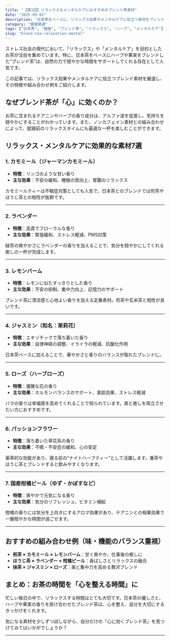 ```yaml
---
title: "【第1回】リラックス＆メンタルケアにおすすめのブレンド茶素材"
date: "2025-09-02"
description: "日本茶をベースに、リラックス効果やメンタルケアに役立つ素材をブレンドしたお茶が注目されています。カモミールやラベンダー、レモンバームなど、心と体を整えるブレンド素材とその効果を詳しくご紹介します。"
category: "健康関連"
tags: ["日本茶", "健康", "ブレンド茶", "リラックス", "ハーブ", "メンタルケア"]
slug: "blend-tea-relaxation-mental"
---
```


ストレス社会の現代において、「リラックス」や「メンタルケア」を目的としたお茶が注目を集めています。特に、日本茶をベースにハーブや果実をブレンドした“ブレンド茶”は、自然の力で穏やかな時間をサポートしてくれる存在として人気です。

この記事では、リラックス効果やメンタルケアに役立つブレンド素材を厳選し、その特徴や組み合わせ例をご紹介します。

## なぜブレンド茶が「心」に効くのか？

お茶に含まれるテアニンやハーブの香り成分は、アルファ波を促進し、気持ちを穏やかにすることがわかっています。また、ノンカフェイン素材との組み合わせによって、就寝前のリラックスタイムにも最適な一杯を楽しむことができます。

## リラックス・メンタルケアに効果的な素材7選

### 1. カモミール（ジャーマンカモミール）

- **特徴**：リンゴのような甘い香り
- **主な効果**：不安の緩和、睡眠の質向上、胃腸のリラックス

カモミールティーは不眠症対策としても人気で、日本茶とのブレンドでは煎茶やほうじ茶との相性が抜群です。

---

### 2. ラベンダー

- **特徴**：高貴でフローラルな香り
- **主な効果**：緊張緩和、ストレス軽減、PMS対策

緑茶の爽やかさにラベンダーの香りを加えることで、気分を穏やかにしてくれる癒しの一杯が完成します。

---

### 3. レモンバーム

- **特徴**：レモンに似たすっきりとした香り
- **主な効果**：不安の抑制、集中力向上、記憶力のサポート

ブレンド茶に清涼感と心地よい香りを加える定番素材。煎茶や玄米茶と相性が良いです。

---

### 4. ジャスミン（和名：茉莉花）

- **特徴**：エキゾチックで落ち着いた香り
- **主な効果**：自律神経の調整、イライラの軽減、抗酸化作用

日本茶ベースに加えることで、華やかさと香りのバランスが取れたブレンドに。

---

### 5. ローズ（ハーブローズ）

- **特徴**：優雅な花の香り
- **主な効果**：ホルモンバランスのサポート、美肌効果、ストレス軽減

バラの香りは幸福感を高めてくれることで知られています。美と癒しを両立させたい方におすすめです。

---

### 6. パッションフラワー

- **特徴**：落ち着いた草花系の香り
- **主な効果**：不眠・不安症の緩和、心の安定

薬草的な効能があり、寝る前の“ナイトハーブティー”として活躍します。番茶やほうじ茶とブレンドすると飲みやすくなります。

---

### 7. 国産柑橘ピール（ゆず・かぼすなど）

- **特徴**：爽やかで元気になる香り
- **主な効果**：気分のリフレッシュ、ビタミン補給

柑橘の香りには気分を上向きにするアロマ効果があり、テアニンとの相乗効果で一層穏やかな時間が過ごせます。

---

## おすすめの組み合わせ例（味・機能のバランス重視）

- **煎茶 × カモミール × レモンバーム**：甘く爽やか、仕事後の癒しに
- **ほうじ茶 × ラベンダー × 柑橘ピール**：香ばしさとリラックスの融合
- **抹茶 × ジャスミン × ローズ**：美と集中力を高める贅沢ブレンド

## まとめ：お茶の時間を「心を整える時間」に

忙しい毎日の中で、リラックスする時間はとても大切です。日本茶の優しさと、ハーブや果実の香りを掛け合わせたブレンド茶は、心を整え、自分を大切にするきっかけをくれます。

気になる素材を少しずつ試しながら、自分だけの「心に効くブレンド茶」を見つけてみてはいかがでしょうか？

---


